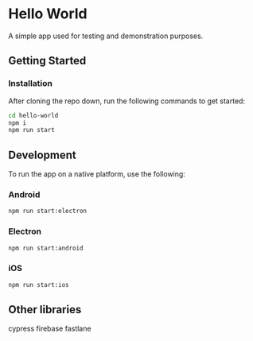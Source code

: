 # Hello World

A simple app used for testing and demonstration purposes.

## Getting Started

### Installation

After cloning the repo down, run the following commands to get started:

```bash
cd hello-world
npm i
npm run start
```

## Development

To run the app on a native platform, use the following:

### Android

```bash
npm run start:electron
```

### Electron

```bash
npm run start:android
```

### iOS 

```bash
npm run start:ios
```

## Other libraries

cypress
firebase
fastlane

